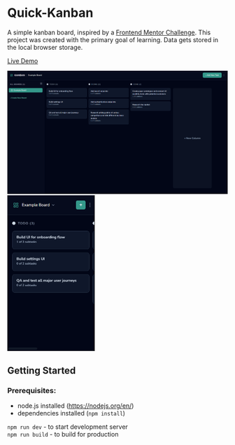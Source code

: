 # Quick-Kanban

A simple kanban board, inspired by a [Frontend Mentor Challenge](https://www.frontendmentor.io/challenges/kanban-task-management-web-app-wgQLt-HlbB). This project was created with the primary goal of learning. Data gets stored in the local browser storage.

[Live Demo](https://fhir-questionnaire-graph.vercel.app/)

<img alt="image of the user interface for desktop" src="./screenshots/example-screenshot-desktop.PNG" alt="drawing" width="1000"/>

<img alt="image of the user interface for mobile" src="./screenshots/example-screenshot-mobile.PNG" alt="drawing" width="200"/>

## Getting Started

### Prerequisites:

- node.js installed (https://nodejs.org/en/)
- dependencies installed (`npm install`)

`npm run dev` - to start development server  
`npm run build` - to build for production
